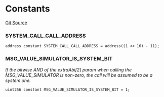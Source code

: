 # Constants
[Git Source](https://github.com/matter-labs/zksync-contracts/blob/a1506a91fd7e3b73aa6fe10caf12e32f39e26211/contracts/l2-contracts/SystemContractsCaller.sol)

### SYSTEM_CALL_CALL_ADDRESS

```solidity
address constant SYSTEM_CALL_CALL_ADDRESS = address((1 << 16) - 11);
```

### MSG_VALUE_SIMULATOR_IS_SYSTEM_BIT
*If the bitwise AND of the extraAbi[2] param when calling the MSG_VALUE_SIMULATOR
is non-zero, the call will be assumed to be a system one.*


```solidity
uint256 constant MSG_VALUE_SIMULATOR_IS_SYSTEM_BIT = 1;
```

